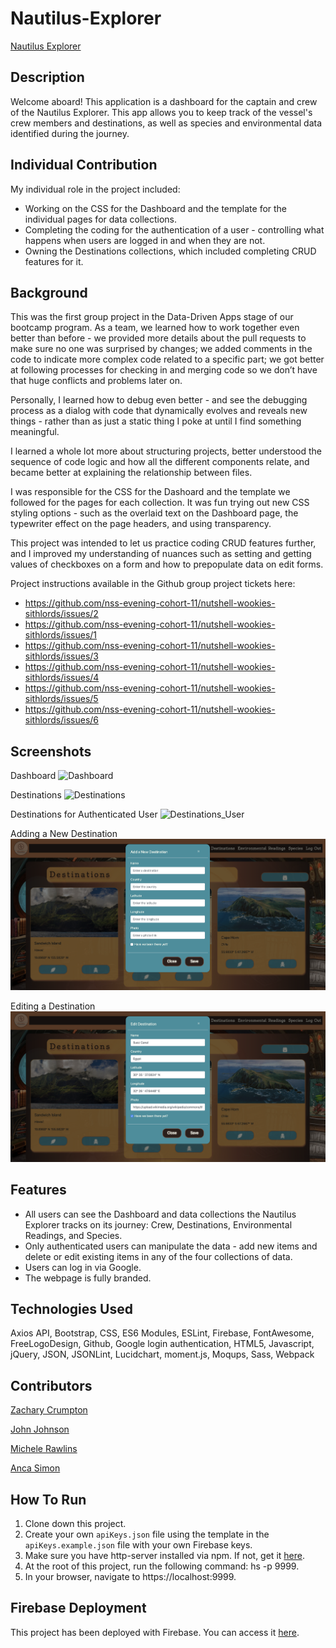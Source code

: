 # Nautilus-Explorer

[Nautilus Explorer](https://ancanautilus.web.app/)

## Description
Welcome aboard! This application is a dashboard for the captain and crew of the Nautilus Explorer. This app allows you to keep track of the vessel's crew members and destinations, as well as species and environmental data identified during the journey.

## Individual Contribution
My individual role in the project included:
* Working on the CSS for the Dashboard and the template for the individual pages for data collections.
* Completing the coding for the authentication of a user - controlling what happens when users are logged in and when they are not. 
* Owning the Destinations collections, which included completing CRUD features for it. 

## Background
This was the first group project in the Data-Driven Apps stage of our bootcamp program. 
As a team, we learned how to work together even better than before - we provided more details about the pull requests to make sure no one was surprised by changes; we added comments in the code to indicate more complex code related to a specific part; we got better at following processes for checking in and merging code so we don’t have that huge conflicts and problems later on. 

Personally, I learned how to debug even better - and see the debugging process as a dialog with code that dynamically evolves and reveals new things - rather than as just a static thing I poke at until I find something meaningful. 

I learned a whole lot more about structuring projects, better understood the sequence of code logic and how all the different components relate, and became better at explaining the relationship between files. 

I was responsible for the CSS for the Dashoard and the template we followed for the pages for each collection. It was fun trying out new CSS styling options - such as the overlaid text on the Dashboard page, the typewriter effect on the page headers, and using transparency. 

This project was intended to let us practice coding CRUD features further, and I improved my understanding of nuances such as setting and getting values of checkboxes on a form and how to prepopulate data on edit forms.

Project instructions available in the Github group project tickets here: 
* https://github.com/nss-evening-cohort-11/nutshell-wookies-sithlords/issues/2
* https://github.com/nss-evening-cohort-11/nutshell-wookies-sithlords/issues/1
* https://github.com/nss-evening-cohort-11/nutshell-wookies-sithlords/issues/3
* https://github.com/nss-evening-cohort-11/nutshell-wookies-sithlords/issues/4
* https://github.com/nss-evening-cohort-11/nutshell-wookies-sithlords/issues/5
* https://github.com/nss-evening-cohort-11/nutshell-wookies-sithlords/issues/6

## Screenshots
Dashboard
![Dashboard](./screenshots-nautilus/dashboard.png)

Destinations
![Destinations](./screenshots-nautilus/destinations.png)

Destinations for Authenticated User
![Destinations_User](./screenshots-nautilus/destinations_user.png)

Adding a New Destination
![Destination_Add](./screenshots-nautilus/destination_add.png)

Editing a Destination
![Destination_Edit](./screenshots-nautilus/destination_edit.png)

## Features
* All users can see the Dashboard and data collections the Nautilus Explorer tracks on its journey: Crew, Destinations, Environmental Readings, and Species. 
* Only authenticated users can manipulate the data - add new items and delete or edit existing items in any of the four collections of data. 
* Users can log in via Google.
* The webpage is fully branded. 

## Technologies Used
Axios API, Bootstrap, CSS, ES6 Modules, ESLint, Firebase, FontAwesome, FreeLogoDesign, Github, Google login authentication, HTML5, Javascript, jQuery, JSON, JSONLint, Lucidchart, moment.js, Moqups, Sass, Webpack

## Contributors
[Zachary Crumpton](https://github.com/ZacCrumpton)

[John Johnson](https://github.com/John-Ryan-Johnson)

[Michele Rawlins](https://github.com/Michele-Rawlins)

[Anca Simon](https://github.com/ancasimon)

## How To Run
1. Clone down this project.
1. Create your own `apiKeys.json` file using the template in the `apiKeys.example.json` file with your own Firebase keys.
1. Make sure you have http-server installed via npm. If not, get it [here](https://www.npmjs.com/package/http-server).
1. At the root of this project, run the following command: hs -p 9999.
1. In your browser, navigate to https://localhost:9999.

## Firebase Deployment
This project has been deployed with Firebase. 
You can access it [here](https://ancanautilus.web.app/). 
